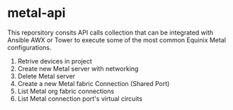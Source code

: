 # metal-api

This reporsitory consits API calls collection that can be integrated with Ansible AWX or Tower to execute some of the most common Equinix Metal configurations.

1. Retrive devices in project
2. Create new Metal server with networking
3. Delete Metal server
4. Create a new Metal fabric Connection (Shared Port)
5. List Metal org fabric connections
6. List Metal connection port's virtual circuits
